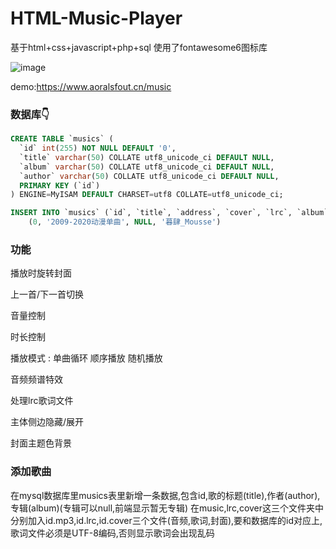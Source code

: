 # HTML-Music-Player

 基于html+css+javascript+php+sql
 使用了fontawesome6图标库

![image](https://github.com/sc-1.gif)

 demo:https://www.aoralsfout.cn/music

### 数据库👇

```sql
CREATE TABLE `musics` (
  `id` int(255) NOT NULL DEFAULT '0',
  `title` varchar(50) COLLATE utf8_unicode_ci DEFAULT NULL,
  `album` varchar(50) COLLATE utf8_unicode_ci DEFAULT NULL,
  `author` varchar(50) COLLATE utf8_unicode_ci DEFAULT NULL,
  PRIMARY KEY (`id`)
) ENGINE=MyISAM DEFAULT CHARSET=utf8 COLLATE=utf8_unicode_ci;

INSERT INTO `musics` (`id`, `title`, `address`, `cover`, `lrc`, `album`, `author`) VALUES
	(0, '2009-2020动漫单曲', NULL, '暮肆_Mousse')

```

### 功能

播放时旋转封面

上一首/下一首切换

音量控制

时长控制

播放模式 : 单曲循环 顺序播放 随机播放

音频频谱特效

处理lrc歌词文件

主体侧边隐藏/展开

封面主题色背景

### 添加歌曲

在mysql数据库里musics表里新增一条数据,包含id,歌的标题(title),作者(author),专辑(album)(专辑可以null,前端显示暂无专辑)
在music,lrc,cover这三个文件夹中分别加入id.mp3,id.lrc,id.cover三个文件(音频,歌词,封面),要和数据库的id对应上,歌词文件必须是UTF-8编码,否则显示歌词会出现乱码
